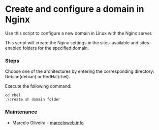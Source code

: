 # Create and configure a domain in Nginx

Use this script to configure a new domain in Linux with the Nginx server.

This script will create the Nginx settings in the sites-available and sites-enabled folders for the specified domain.

### Steps

Choose one of the architectures by entering the corresponding directory: Debian(debian) or RedHat(rhel).

Execute the following command:

```terminal
cd rhel 
.\create.sh domain folder
```

### Maintenance

* Marcelo Oliveira - [marceloweb.info](https://marceloweb.info)

